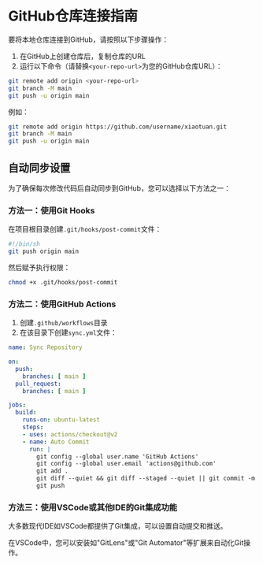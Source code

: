 # GitHub仓库连接指南

要将本地仓库连接到GitHub，请按照以下步骤操作：

1. 在GitHub上创建仓库后，复制仓库的URL
2. 运行以下命令（请替换`<your-repo-url>`为您的GitHub仓库URL）：

```bash
git remote add origin <your-repo-url>
git branch -M main
git push -u origin main
```

例如：
```bash
git remote add origin https://github.com/username/xiaotuan.git
git branch -M main
git push -u origin main
```

## 自动同步设置

为了确保每次修改代码后自动同步到GitHub，您可以选择以下方法之一：

### 方法一：使用Git Hooks

在项目根目录创建`.git/hooks/post-commit`文件：

```bash
#!/bin/sh
git push origin main
```

然后赋予执行权限：

```bash
chmod +x .git/hooks/post-commit
```

### 方法二：使用GitHub Actions

1. 创建`.github/workflows`目录
2. 在该目录下创建`sync.yml`文件：

```yaml
name: Sync Repository

on:
  push:
    branches: [ main ]
  pull_request:
    branches: [ main ]

jobs:
  build:
    runs-on: ubuntu-latest
    steps:
    - uses: actions/checkout@v2
    - name: Auto Commit
      run: |
        git config --global user.name 'GitHub Actions'
        git config --global user.email 'actions@github.com'
        git add .
        git diff --quiet && git diff --staged --quiet || git commit -m "自动同步：$(date)"
        git push
```

### 方法三：使用VSCode或其他IDE的Git集成功能

大多数现代IDE如VSCode都提供了Git集成，可以设置自动提交和推送。

在VSCode中，您可以安装如"GitLens"或"Git Automator"等扩展来自动化Git操作。 